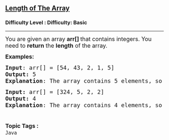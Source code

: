 <h2><a href="https://www.geeksforgeeks.org/problems/length-of-the-array/1">Length of The Array</a></h2><h3>Difficulty Level : Difficulty: Basic</h3><hr><div class="problems_problem_content__Xm_eO"><p><span style="font-size: 18px;">You are given an array <strong>arr[] </strong>that contains integers. You need to <strong>return</strong> the <strong>length</strong> of the array.</span></p>
<p><span style="font-size: 18px;"><strong>Examples:</strong></span></p>
<pre><span style="font-size: 18px;"><strong>Input</strong>: arr[] = [54, 43, 2, 1, 5]
<strong>Output:</strong> 5
<strong>Explanation</strong>: The array contains 5 elements, so its length is 5.</span></pre>
<pre><span style="font-size: 18px;"><strong>Input: </strong>arr[] = [324, 5, 2, 2]
<strong>Output: </strong>4
<strong>Explanation</strong>: The array contains 4 elements, so its length is 4.
</span></pre></div><br><p><span style=font-size:18px><strong>Topic Tags : </strong><br><code>Java</code>&nbsp;